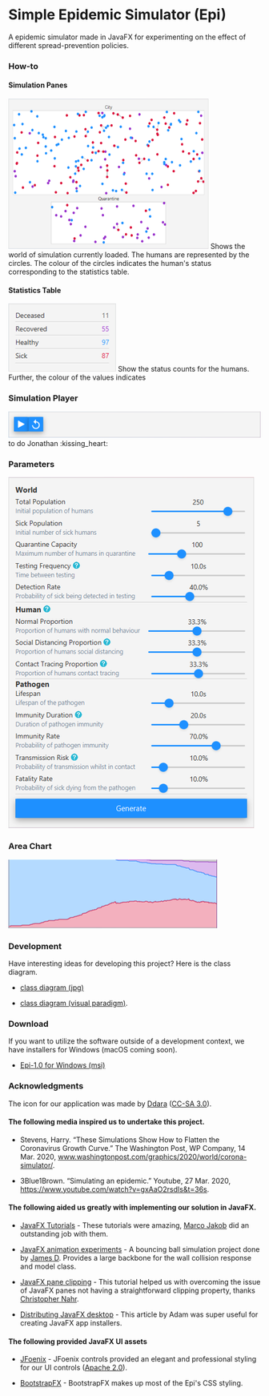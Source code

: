 # Simple Epidemic Simulator (Epi)
A epidemic simulator made in JavaFX for experimenting on the effect of different spread-prevention policies.

### How-to

#### Simulation Panes
<img src="https://github.com/J0HNN7G/EpiSim/blob/master/howto/SimulationPanes.png" width="400" height="300"> 
Shows the world of simulation currently loaded. The humans are represented by the circles. The colour of the circles indicates the       human's status corresponding to the statistics table.

#### Statistics Table 
<img src="https://github.com/J0HNN7G/EpiSim/blob/master/howto/StatisticsTable.png"> 
Show the status counts for the humans. Further, the colour of the values indicates

### Simulation Player
<img src="https://github.com/J0HNN7G/EpiSim/blob/master/howto/SimulationPlayer.png">
to do Jonathan :kissing_heart:

### Parameters
<img src="https://github.com/J0HNN7G/EpiSim/blob/master/howto/Parameters.png">

### Area Chart
<img src="https://github.com/J0HNN7G/EpiSim/blob/master/howto/AreaChart.png">

### Development 
Have interesting ideas for developing this project? Here is the class diagram.
- [class diagram (jpg)](https://www.dropbox.com/s/y2o4s7x7vnb244h/Epi%20Class%20Diagram.jpg?dl=1) 

- [class diagram (visual paradigm)](https://www.dropbox.com/s/drcfb5krf6yli4q/Epi%20Class%20Diagram.vpp?dl=1). 

### Download
If you want to utilize the software outside of a development context, we have installers for Windows (macOS coming soon).  

- [Epi-1.0 for Windows (msi)](https://www.dropbox.com/s/l94zermzjs9mlfs/Epi-1.0.msi?dl=1)

### Acknowledgments
The icon for our application was made by [Ddara](https://www.iconfinder.com/dDara) ([CC-SA 3.0](https://creativecommons.org/licenses/by-sa/3.0/legalcode)).

#### The following media inspired us to undertake this project.
- Stevens, Harry. “These Simulations Show How to Flatten the Coronavirus Growth Curve.” The Washington Post, WP Company, 14 Mar. 2020, www.washingtonpost.com/graphics/2020/world/corona-simulator/. 

- 3Blue1Brown. “Simulating an epidemic.” Youtube, 27 Mar. 2020, https://www.youtube.com/watch?v=gxAaO2rsdIs&t=36s.

#### The following aided us greatly with implementing our solution in JavaFX.  
- [JavaFX Tutorials](https://code.makery.ch/library/javafx-tutorial/) - These tutorials were amazing, [Marco Jakob](https://code.makery.ch/about/) did an outstanding job with them.

- [JavaFX animation experiments](https://gist.github.com/james-d/8327842) - A bouncing ball simulation project done by [James D](https://gist.github.com/james-d). Provides a large backbone for the wall collision response and model class.

- [JavaFX pane clipping](https://news.kynosarges.org/2016/11/03/javafx-pane-clipping/) - This tutorial helped us with overcoming the issue of JavaFX panes not having a straightforward clipping property, thanks [Christopher Nahr](https://news.kynosarges.org/author/cnahr/).

- [Distributing JavaFX desktop](https://walczak.it/blog/distributing-javafx-desktop-applications-without-requiring-jvm-using-jlink-and-jpackage) - This article by Adam was super useful for creating JavaFX app installers. 

#### The following provided JavaFX UI assets 
- [JFoenix](http://www.jfoenix.com/) - JFoenix controls provided an elegant and professional styling for our UI controls ([Apache 2.0](http://www.jfoenix.com/documentation.html#License)). 

- [BootstrapFX](https://github.com/kordamp/bootstrapfx) - BootstrapFX makes up most of the Epi's CSS styling.
